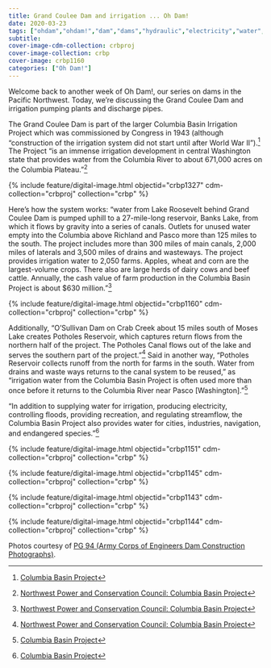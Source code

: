 ```yaml
---
title: Grand Coulee Dam and irrigation ... Oh Dam!
date: 2020-03-23
tags: ["ohdam","ohdam!","dam","dams","hydraulic","electricity","water","irrigation","ColumbiaRiver","ColumbiaRiverBasin"]
subtitle: 
cover-image-cdm-collection: crbproj
cover-image-collection: crbp
cover-image: crbp1160
categories: ["Oh Dam!"]
---
```


Welcome back to another week of Oh Dam!, our series
on dams in the Pacific Northwest. Today, we’re discussing the Grand Coulee Dam and irrigation
pumping plants and discharge pipes.

The Grand Coulee Dam is part of the larger Columbia Basin
Irrigation Project which was commissioned by Congress in 1943 (although
“construction of the irrigation system did not start until after World War
II”).[^1] The Project “is an immense irrigation development in central Washington state
that provides water from the Columbia River to about 671,000 acres on the
Columbia Plateau.”[^2]

{% include feature/digital-image.html objectid="crbp1327" cdm-collection="crbproj" collection="crbp" %}

Here’s how the system works: “water from Lake Roosevelt
behind Grand Coulee Dam is pumped uphill to a 27-mile-long reservoir, Banks
Lake, from which it flows by gravity into a series of canals. Outlets for
unused water empty into the Columbia above Richland and Pasco more than 125
miles to the south. The project includes more than 300 miles of main canals,
2,000 miles of laterals and 3,500 miles of drains and wasteways. The project
provides irrigation water to 2,050 farms. Apples, wheat and corn are the
largest-volume crops. There also are large herds of dairy cows and beef cattle.
Annually, the cash value of farm production in the Columbia Basin Project is
about $630 million.”[^2]

{% include feature/digital-image.html objectid="crbp1160" cdm-collection="crbproj" collection="crbp" %}

Additionally, “O’Sullivan Dam on Crab Creek about 15
miles south of Moses Lake creates Potholes Reservoir, which captures return
flows from the northern half of the project. The Potholes Canal flows out of
the lake and serves the southern part of the project.”[^2]
Said in another way, “Potholes Reservoir collects runoff from the north for
farms in the south. Water from drains and waste ways returns to the canal
system to be reused,” as “irrigation water from the Columbia Basin Project is
often used more than once before it returns to the Columbia River near Pasco
[Washington].”[^1]

“In addition to supplying water for irrigation, producing
electricity, controlling floods, providing recreation, and regulating
streamflow, the Columbia Basin Project also provides water for cities,
industries, navigation, and endangered species.”[^1]

{% include feature/digital-image.html objectid="crbp1151" cdm-collection="crbproj" collection="crbp" %}

{% include feature/digital-image.html objectid="crbp1145" cdm-collection="crbproj" collection="crbp" %}

{% include feature/digital-image.html objectid="crbp1143" cdm-collection="crbproj" collection="crbp" %}

{% include feature/digital-image.html objectid="crbp1144" cdm-collection="crbproj" collection="crbp" %}

[^1]: [Columbia Basin Project](https://www.usbr.gov/pn/grandcoulee/cbp/index.html)

[^2]: [Northwest Power and Conservation Council: Columbia Basin Project](https://www.nwcouncil.org/reports/columbia-river-history/columbiabasinproject)

Photos courtesy of [PG 94 (Army Corps of Engineers Dam Construction Photographs)](https://archiveswest.orbiscascade.org/ark:/80444/xv165618/op=fstyle.aspx?t=k&amp;q=).